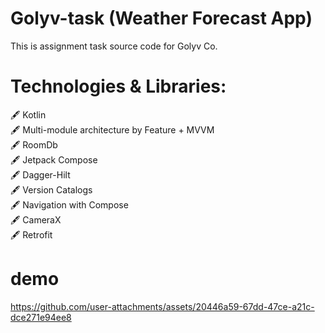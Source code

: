 # Golyv-task (Weather Forecast App)
This is assignment task source code for Golyv Co. 

# Technologies & Libraries: 

🖋️ Kotlin 
<br/>
🖋️ Multi-module architecture by Feature + MVVM
<br/>
🖋️ RoomDb
<br/>
🖋️ Jetpack Compose
<br/>
🖋️ Dagger-Hilt 
<br/>
🖋️ Version Catalogs
<br/>
🖋️ Navigation with Compose
<br/>
🖋️ CameraX 
<br/>
🖋️ Retrofit

# demo
https://github.com/user-attachments/assets/20446a59-67dd-47ce-a21c-dce271e94ee8




